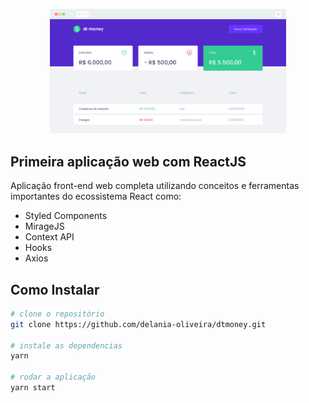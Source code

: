 <p align="center"> <img src="screenshot-rocks.png" width="75%" hight="auto" alt="dev.finances"></p>

## Primeira aplicação web com ReactJS

Aplicação front-end web completa utilizando conceitos e ferramentas importantes do ecossistema React como:

- Styled Components
- MirageJS
- Context API
- Hooks
- Axios

## Como Instalar
```bash
# clone o repositório
git clone https://github.com/delania-oliveira/dtmoney.git

# instale as dependencias
yarn

# rodar a aplicação
yarn start

``` 
